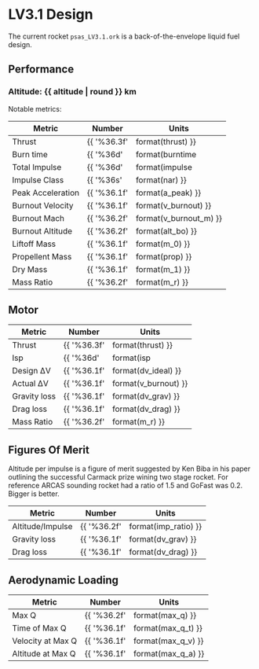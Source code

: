 # LV3.1 Design

The current rocket `psas_LV3.1.ork` is a back-of-the-envelope liquid fuel design.


## Performance

### Altitude: {{ altitude | round }} km

Notable metrics:

 Metric            | Number                               | Units
 ----------------- |------------------------------------- | -----
 Thrust            | {{ '%36.3f' | format(thrust)      }} | kN
 Burn time         | {{ '%36d' | format(burntime | int)}} | s
 Total Impulse     | {{ '%36d' | format(impulse | int) }} | N&middot;s
 Impulse Class     | {{ '%36s' | format(nar)           }} | -
 Peak Acceleration | {{ '%36.1f' | format(a_peak)      }} | g
 Burnout Velocity  | {{ '%36.1f' | format(v_burnout)   }} | m/s
 Burnout Mach      | {{ '%36.2f' | format(v_burnout_m) }} | Mach
 Burnout Altitude  | {{ '%36.2f' | format(alt_bo)      }} | km
 Liftoff Mass      | {{ '%36.1f' | format(m_0)         }} | kg
 Propellent Mass   | {{ '%36.1f' | format(prop)        }} | kg
 Dry Mass          | {{ '%36.1f' | format(m_1)         }} | kg
 Mass Ratio        | {{ '%36.2f' | format(m_r)         }} | -


## Motor

 Metric            | Number                               | Units
 ----------------- |------------------------------------- | -----
 Thrust            | {{ '%36.3f' | format(thrust)      }} | kN
 Isp               | {{ '%36d' | format(isp | int)     }} | s
 Design &Delta;V   | {{ '%36.1f' | format(dv_ideal)    }} | m/s
 Actual &Delta;V   | {{ '%36.1f' | format(v_burnout)   }} | m/s
 Gravity loss      | {{ '%36.1f' | format(dv_grav)     }} | m/s
 Drag loss         | {{ '%36.1f' | format(dv_drag)     }} | m/s
 Mass Ratio        | {{ '%36.2f' | format(m_r)         }} | -


## Figures Of Merit

Altitude per impulse is a figure of merit suggested by Ken Biba in his paper
outlining the successful Carmack prize wining two stage rocket. For reference
ARCAS sounding rocket had a ratio of 1.5 and GoFast was 0.2. Bigger is better.


 Metric            | Number                               | Units
 ----------------- |------------------------------------- | -----
 Altitude/Impulse  | {{ '%36.2f' | format(imp_ratio)   }} | m/N&middot;s
 Gravity loss      | {{ '%36.1f' | format(dv_grav)     }} | m/s
 Drag loss         | {{ '%36.1f' | format(dv_drag)     }} | m/s


## Aerodynamic Loading

 Metric            | Number                               | Units
 ----------------- |------------------------------------- | -----
 Max Q             | {{ '%36.2f' | format(max_q)       }} | kPa
 Time of Max Q     | {{ '%36.1f' | format(max_q_t)     }} | s
 Velocity at Max Q | {{ '%36.1f' | format(max_q_v)     }} | m/s
 Altitude at Max Q | {{ '%36.1f' | format(max_q_a)     }} | km
